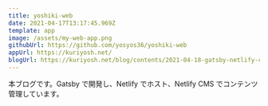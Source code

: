 ```yaml
---
title: yoshiki-web
date: 2021-04-17T13:17:45.969Z
template: app
image: /assets/my-web-app.png
githubUrl: https://github.com/yosyos36/yoshiki-web
appUrl: https://kuriyosh.net/
blogUrl: https://kuriyosh.net/blog/contents/2021-04-18-gatsby-netlify-cms-%E3%81%A7%E3%83%96%E3%83%AD%E3%82%B0%E3%82%92%E4%BD%9C%E3%81%A3%E3%81%9F/
---
```

本ブログです。Gatsby で開発し、Netlify でホスト、Netlify CMS でコンテンツ管理しています。